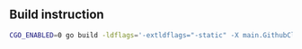 ## Build instruction

```bash
CGO_ENABLED=0 go build -ldflags='-extldflags="-static" -X main.GithubClientId=xxxx -X main.GithubClientSecret=xxxx"' -o out/bootstrap -a  main
```